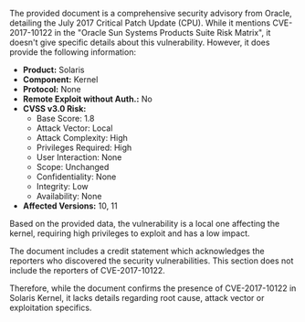 The provided document is a comprehensive security advisory from Oracle, detailing the July 2017 Critical Patch Update (CPU). While it mentions CVE-2017-10122 in the "Oracle Sun Systems Products Suite Risk Matrix", it doesn't give specific details about this vulnerability. However, it does provide the following information:

- **Product:** Solaris
- **Component:** Kernel
- **Protocol:** None
- **Remote Exploit without Auth.:** No
- **CVSS v3.0 Risk:**
  - Base Score: 1.8
  - Attack Vector: Local
  - Attack Complexity: High
  - Privileges Required: High
  - User Interaction: None
  - Scope: Unchanged
  - Confidentiality: None
  - Integrity: Low
  - Availability: None
- **Affected Versions:** 10, 11

Based on the provided data, the vulnerability is a local one affecting the kernel, requiring high privileges to exploit and has a low impact.

The document includes a credit statement which acknowledges the reporters who discovered the security vulnerabilities. This section does not include the reporters of CVE-2017-10122.

Therefore, while the document confirms the presence of CVE-2017-10122 in Solaris Kernel, it lacks details regarding root cause, attack vector or exploitation specifics.